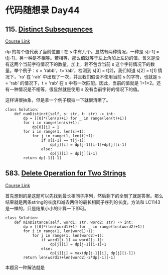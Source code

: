 # 代码随想录 Day44

## 115. [Distinct Subsequences](https://leetcode.com/problems/distinct-subsequences/)

[Course Link](https://programmercarl.com/0115.%E4%B8%8D%E5%90%8C%E7%9A%84%E5%AD%90%E5%BA%8F%E5%88%97.html#%E7%AE%97%E6%B3%95%E5%85%AC%E5%BC%80%E8%AF%BE)

dp 的每个值代表了当前位置 t 在 s 中有几个。显然有两种情况，一种是 s[i-1] = t[j-1]，另一种是不相等。若相等，那么值就等于左上角加上左边的值，含义是没有这两个当前字符情况下的数量，加上，若不包含当前 s 这个字符情况下的数量。举个例子：s = 'rabb'，t='rab'，检测到 s[3] = t[2]，我们知道 s[2] = t[1] 情况下，'ra' 在 'rab' 中出现了一次，并且我们假设不使用当前 s 的字符，也就是 s = 'rab' 的情况下，t = 'rab' 在 s 中有一次匹配。因此，当前的值就是 1+1=2。还有一种情况是不相等，很显然就是使用 s 没有当前字符的情况下的值。

这样讲很抽象，但是拿一个例子模拟一下就很清晰了。

```
class Solution:
    def numDistinct(self, s: str, t: str) -> int:
        dp = [[0]*(len(s)+1) for _ in range(len(t)+1)]
        for i in range(len(s)+1):
            dp[0][i] = 1
        for i in range(1, len(s)+1):
            for j in range(1, len(t)+1):
                if s[i-1] == t[j-1]:
                    dp[j][i] = dp[j-1][i-1]+dp[j][i-1]
                else:
                    dp[j][i] = dp[j][i-1]
        return dp[-1][-1]
```
## 583. [Delete Operation for Two Strings](https://leetcode.com/problems/delete-operation-for-two-strings/)

[Course Link](https://programmercarl.com/0583.%E4%B8%A4%E4%B8%AA%E5%AD%97%E7%AC%A6%E4%B8%B2%E7%9A%84%E5%88%A0%E9%99%A4%E6%93%8D%E4%BD%9C.html#%E7%AE%97%E6%B3%95%E5%85%AC%E5%BC%80%E8%AF%BE)

首先想到的是这题可以先找到最长相同子序列，然后剩下的全删了就是答案。那么结果就是两条string的长度和减去两倍的最长相同子序列的长度。方法和 LC1143是一样的，只是结果小小的计算一下即可。

```
class Solution:
    def minDistance(self, word1: str, word2: str) -> int:
        dp = [[0]*(len(word1)+1) for _ in range(len(word2)+1)]
        for i in range(1, len(word1)+1):
            for j in range(1, len(word2)+1):
                if word1[i-1] == word2[j-1]:
                    dp[j][i] = dp[j-1][i-1]+1
                else:
                    dp[j][i] = max(dp[j-1][i], dp[j][i-1])
        return len(word1)+len(word2)-2*dp[-1][-1]
```

本题另一种解法就是

